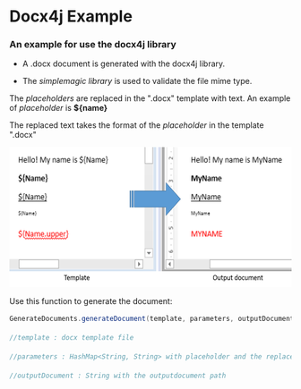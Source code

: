 # Docx4j Example

### An example for use the docx4j library

- A .docx document is generated with the docx4j library.

- The *simplemagic library* is used to validate the file mime type.

The *placeholders* are replaced in the ".docx" template with text. An example of *placeholder* 
is **${name}**

The replaced text takes the format of the *placeholder* in the template ".docx"

<img src="images/Docx4jExample.png?raw=true" height="250" >

Use this function to generate the document:

```java
GenerateDocuments.generateDocument(template, parameters, outputDocument);

//template : docx template file

//parameters : HashMap<String, String> with placeholder and the replace text

//outputDocument : String with the outputdocument path
```






